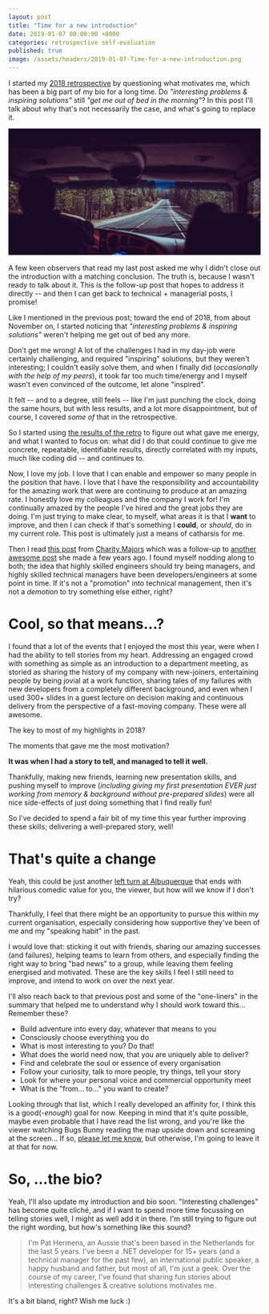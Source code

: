 ```yaml
---
layout: post
title: "Time for a new introduction"
date: 2019-01-07 00:00:00 +0000
categories: retrospective self-evaluation
published: true
image: /assets/headers/2019-01-07-Time-for-a-new-introduction.png
---
```


I started my [2018 retrospective](/2018/12/31/Wow-what-a-year/) by questioning what motivates me, which has been a big part of my bio for a long time. Do _"interesting problems & inspiring solutions"_ still _"get me out of bed in the morning"_? In this post I'll talk about why that's not necessarily the case, and what's going to replace it.

<!--description-->
![2019-01-07-Time-for-a-new-introduction](/assets/headers/2019-01-07-Time-for-a-new-introduction.png)

A few keen observers that read my last post asked me why I didn't close out the introduction with a matching conclusion.
The truth is, because I wasn't ready to talk about it.
This is the follow-up post that hopes to address it directly -- and then I can get back to technical + managerial posts, I promise!

Like I mentioned in the previous post; toward the end of 2018, from about November on, I started noticing that _"interesting problems & inspiring solutions"_ weren't helping me get out of bed any more.

Don't get me wrong!
A lot of the challenges I had in my day-job were certainly challenging, and required "inspiring" solutions, but they weren't interesting; I couldn't easily solve them, and when I finally did (_occasionally with the help of my peers_), it took far too much time/energy and I myself wasn't even convinced of the outcome, let alone "inspired".

It felt -- and to a degree, still feels -- like I'm just punching the clock, doing the same hours, but with less results, and a lot more disappointment, but of course, I covered _some of_ that in the retrospective.

So I started using [the results of the retro](/2018/12/31/Wow-what-a-year/#adapt) to figure out what gave me energy, and what I wanted to focus on: what did I do that could continue to give me concrete, repeatable, identifiable results, directly correlated with my inputs, much like coding did -- and continues to.

Now, I love my job.
I love that I can enable and empower so many people in the position that have.
I love that I have the responsibility and accountability for the amazing work that were are continuing to produce at an amazing rate.
I honestly love my colleagues and the company I work for!
I'm continually amazed by the people I've hired and the great jobs they are doing.
I'm just trying to make clear, to myself, what areas it is that I **want** to improve, and then I can check if that's something I **could**, or _should_, do in my current role.
This post is ultimately just a means of catharsis for me.

Then I read [this post](https://charity.wtf/2019/01/04/engineering-management-the-pendulum-or-the-ladder/) from [Charity Majors](https://twitter.com/mipsytipsy) which was a follow-up to [another awesome post](https://charity.wtf/2017/05/11/the-engineer-manager-pendulum/) she made a few years ago.
I found myself nodding along to both; the idea that highly skilled engineers should try being managers, and highly skilled technical managers have been developers/engineers at some point in time.
If it's not a "promotion" into technical management, then it's not a _demotion_ to try something else either, right?

# Cool, so that means...?

I found that a lot of the events that I enjoyed the most this year, were when I had the ability to tell stories from my heart.
Addressing an engaged crowd with something as simple as an introduction to a department meeting, as storied as sharing the history of my company with new-joiners, entertaining people by being jovial at a work function, sharing tales of my failures with new developers from a completely different background, and even when I used 300+ slides in a guest lecture on decision making and continuous delivery from the perspective of a fast-moving company. These were all awesome.

The key to most of my highlights in 2018?

The moments that gave me the most motivation?

**It was when I had a story to tell, and managed to tell it well.**

Thankfully, making new friends, learning new presentation skills, and pushing myself to improve (_including giving my first presentation EVER just working from memory & background without pre-prepared slides_) were all nice side-effects of just doing something that I find really fun!

So I've decided to spend a fair bit of my time this year further improving these skills; delivering a well-prepared story, well!

# That's quite a change

Yeah, this could be just another [left turn at Albuquerque](https://tvtropes.org/pmwiki/pmwiki.php/Main/WrongTurnAtAlbuquerque) that ends with hilarious comedic value for you, the viewer, but how will we know if I don't try?

Thankfully, I feel that there might be an opportunity to pursue this within my current organisation, especially considering how supportive they've been of me and my "speaking habit" in the past.

I would love that: sticking it out with friends, sharing our amazing successes (and failures), helping teams to learn from others, and especially finding the right way to bring "bad news" to a group, while leaving them feeling energised and motivated. These are the key skills I feel I still need to improve, and intend to work on over the next year.

I'll also reach back to that previous post and some of the "one-liners" in the summary that helped me to understand why I should work toward this... Remember these?

- Build adventure into every day, whatever that means to you
- Consciously choose everything you do
- What is most interesting to you? Do that!
- What does the world need now, that you are uniquely able to deliver?
- Find and celebrate the soul or essence of every organisation
- Follow your curiosity, talk to more people, try things, tell your story
- Look for where your personal voice and commercial opportunity meet
- What is the "from... to..." you want to create?

Looking through that list, which I really developed an affinity for, I think this is a good(_-enough_) goal for now.
Keeping in mind that it's quite possible, maybe even probable that I have read the list wrong, and you're like the viewer watching Bugs Bunny reading the map upside down and screaming at the screen...
If so, [please let me know](https://twitter.com/phermens), but otherwise, I'm going to leave it at that for now.

# So, ...the bio?

Yeah, I'll also update my introduction and bio soon.
"Interesting challenges" has become quite cliché, and if I want to spend more time focussing on telling stories well, I might as well add it in there.
I'm still trying to figure out the right wording, but how's something like this sound?

> I'm Pat Hermens, an Aussie that's been based in the Netherlands for the last 5 years.
> I've been a .NET developer for 15+ years (and a technical manager for the past few), an international public speaker, a happy husband and father, but most of all, I'm just a geek.
> Over the course of my career, I've found that sharing fun stories about interesting challenges & creative solutions motivates me.

It's a bit bland, right? Wish me luck :)